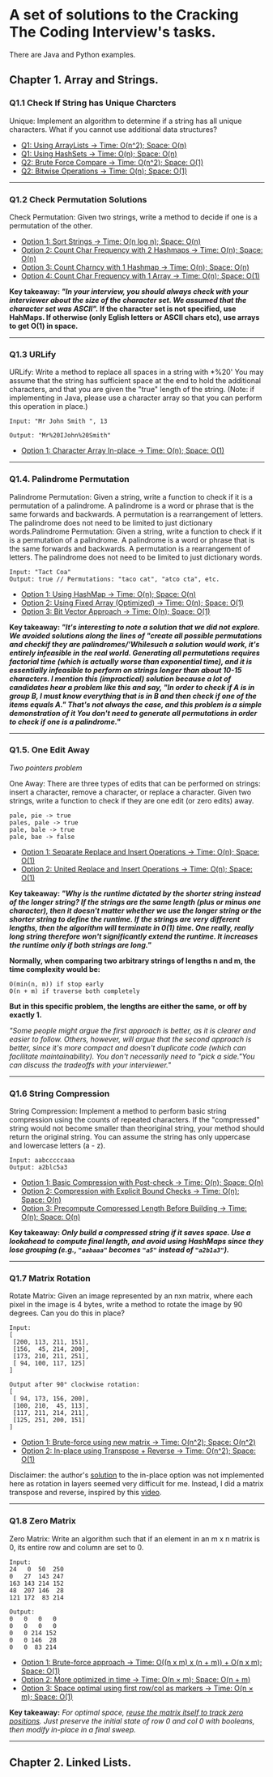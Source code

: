 <h1> A set of solutions to the Cracking The Coding Interview's tasks. </h1>
<p> There are Java and Python examples. </p>

<h2> Chapter 1. Array and Strings. </h2>

### Q1.1 Check If String has Unique Charcters
<p>Unique: Implement an algorithm to determine if a string has all unique characters. What if you
cannot use additional data structures? </p>

- [Q1: Using ArrayLists -> Time: O(n^2); Space: O(n)](Chapter1_ArraysAndStrings/Java/Q1_1_Is_Unique/UniqCharsQ1ArrayLists.java)
- [Q1: Using HashSets -> Time: O(n); Space: O(n)](Chapter1_ArraysAndStrings/Java/Q1_1_Is_Unique/UniqCharsQ1HashSets.java)
- [Q2: Brute Force Compare -> Time: O(n^2); Space: O(1)](Chapter1_ArraysAndStrings/Java/Q1_1_Is_Unique/UniqCharsQ2.java)
- [Q2: Bitwise Operations -> Time: O(n); Space: O(1)](Chapter1_ArraysAndStrings/Java/Q1_1_Is_Unique/UniqCharsQ2BitwiseOperations.java)

<hr>

### Q1.2 Check Permutation Solutions
<p> Check Permutation: Given two strings, write a method to decide if one is a permutation of the
other. </p>

- [Option 1: Sort Strings -> Time: O(n log n); Space: O(n)](Chapter1_ArraysAndStrings/Java/Q1_2_Check_Permutation/PermutationSortStrings.java)
- [Option 2: Count Char Frequency with 2 Hashmaps -> Time: O(n); Space: O(n)](Chapter1_ArraysAndStrings/Java/Q1_2_Check_Permutation/PermutationCharFrequencyCount.java)
- [Option 3: Count Charncy with 1 Hashmap -> Time: O(n); Space: O(n)](Chapter1_ArraysAndStrings/Java/Q1_2_Check_Permutation/PermutationCharFrequencyCountOneHashmap.java)
- [Option 4: Count Char Frequency with 1 Array -> Time: O(n); Space: O(1)](Chapter1_ArraysAndStrings/Java/Q1_2_Check_Permutation/PermutationCharFrequencyCountSizeConstant.java)


<b>Key takeaway: <i>"In your interview, you should always check with your interviewer about the
size of the character set. We assumed that the character set was ASCII".</i>
If the character set is not specified, use HahMaps.
If otherwise (only Eglish letters or ASCII chars etc), use arrays to get O(1) in space.</b>

<hr>

### Q1.3 URLify
<p> URLify: Write a method to replace all spaces in a string with *%20' You may assume that the string
has sufficient space at the end to hold the additional characters, and that you are given the "true"
length of the string. (Note: if implementing in Java, please use a character array so that you can
perform this operation in place.) </p>

````
Input: "Mr John Smith ", 13

Output: "Mr%20IJohn%20Smith"
````

- [Option 1: Character Array In-place → Time: O(n); Space: O(1)](Chapter1_ArraysAndStrings/Java/Q1_3_URLify/URLifyCharacterArray.java)

<hr>

### Q1.4. Palindrome Permutation
<p> Palindrome Permutation: Given a string, write a function to check if it is a permutation of
a palindrome. A palindrome is a word or phrase that is the same forwards and backwards. A
permutation is a rearrangement of letters. The palindrome does not need to be limited to just
dictionary words.Palindrome Permutation: Given a string, write a function to check if it is a permutation of
a palindrome. A palindrome is a word or phrase that is the same forwards and backwards. A
permutation is a rearrangement of letters. The palindrome does not need to be limited to just
dictionary words.
</p>

````
Input: "Tact Coa"
Output: true // Permutations: "taco cat", "atco cta", etc.
````

- [Option 1: Using HashMap → Time: O(n); Space: O(n)](Chapter1_ArraysAndStrings/Java/Q1_4_Palindrome_Permuatation/PalindromePermutationChecker.java)
- [Option 2: Using Fixed Array (Optimized) → Time: O(n); Space: O(1)](Chapter1_ArraysAndStrings/Java/Q1_4_Palindrome_Permuatation/PalindromePermutationCheckerOptimized.java)
- [Option 3: Bit Vector Approach → Time: O(n); Space: O(1)](Chapter1_ArraysAndStrings/Java/Q1_4_Palindrome_Permuatation/PalindromePermutationCheckerBitVector.java)

<b>Key takeaway: <i> "It's interesting to note a solution that we did not explore. We avoided solutions along the lines of "create
all possible permutations and checkif they are palindromes/'Whilesuch a solution would work, it's entirely
infeasible in the real world. Generating all permutations requires factorial time (which is actually worse than
exponential time), and it is essentially infeasible to perform on strings longer than about 10-15 characters.
I mention this (impractical) solution because a lot of candidates hear a problem like this and say, "In order
to check if A is in group B, I must know everything that is in B and then check if one of the items equals A."
That's not always the case, and this problem is a simple demonstration of it You don't need to generate all
permutations in order to check if one is a palindrome." </i>
</b>

<hr>

### Q1.5. One Edit Away
<p><i>Two pointers problem</i></p>
<p>One Away: There are three types of edits that can be performed on strings: insert a character,
remove a character, or replace a character. Given two strings, write a function to check if they are
one edit (or zero edits) away.
</p>

````
pale, pie -> true
pales, pale -> true
pale, bale -> true
pale, bae -> false
````

- [Option 1: Separate Replace and Insert Operations → Time: O(n); Space: O(1)](Chapter1_ArraysAndStrings/Java/Q1_5_One_Away/OneAwaySeparateOperations.java)
- [Option 2: United Replace and Insert Operations → Time: O(n); Space: O(1)](Chapter1_ArraysAndStrings/Java/Q1_5_One_Away/OneAwayOneOperation.java)

<b> Key takeaway: <i>
"Why is the runtime dictated by the shorter string instead of the longer string? If the strings are
the same length (plus or minus one character), then it doesn't matter whether we use the longer
string or the shorter string to define the runtime. If the strings are very different lengths, then the
algorithm will terminate in 0(1) time. One really, really long string therefore won't significantly
extend the runtime. It increases the runtime only if both strings are long." </i>

Normally, when comparing two arbitrary strings of lengths n and m, the time complexity would be: </b>

````
O(min(n, m)) if stop early
O(n + m) if traverse both completely
````

<b>But in this specific problem, the lengths are either the same, or off by exactly 1.</b>

<i> "Some people might argue the first approach is better, as it is clearer and easier to follow. Others, however,
will argue that the second approach is better, since it's more compact and doesn't duplicate code (which
can facilitate maintainability).
You don't necessarily need to "pick a side."You can discuss the tradeoffs with your interviewer."</i>

<hr>

### Q1.6 String Compression
<p>String Compression: Implement a method to perform basic string compression using the counts
of repeated characters. If the "compressed" string would not become smaller than theoriginal string, your method should return the original string.
You can assume the string has only uppercase and lowercase letters (a - z).</p>

````
Input: aabcccccaaa
Output: a2blc5a3
````


- [Option 1: Basic Compression with Post-check → Time: O(n); Space: O(n)](Chapter1_ArraysAndStrings/Java/Q1_6_String_Compression/StringCompression.java)
- [Option 2: Compression with Explicit Bound Checks → Time: O(n); Space: O(n)](Chapter1_ArraysAndStrings/Java/Q1_6_String_Compression/StringCompressionCheckBounds.java)
- [Option 3: Precompute Compressed Length Before Building → Time: O(n); Space: O(n)](Chapter1_ArraysAndStrings/Java/Q1_6_String_Compression/StringCompressionLengthLookahead.java)

**Key takeaway: _Only build a compressed string if it saves space. Use a lookahead to compute final length, and avoid using HashMaps since they lose grouping (e.g., `"aabaaa"` becomes `"a5"` instead of `"a2b1a3"`)._**

<hr>

### Q1.7 Matrix Rotation
<p>Rotate Matrix: Given an image represented by an nxn matrix, where each pixel in the image is 4
bytes, write a method to rotate the image by 90 degrees. Can you do this in place?</p>

````
Input:
[
 [200, 113, 211, 151],
 [156,  45, 214, 200],
 [173, 210, 211, 251],
 [ 94, 100, 117, 125]
]

Output after 90° clockwise rotation:
[
 [ 94, 173, 156, 200],
 [100, 210,  45, 113],
 [117, 211, 214, 211],
 [125, 251, 200, 151]
]
````

- [Option 1: Brute-force using new matrix -> Time: O(n^2); Space: O(n^2)](Chapter1_ArraysAndStrings/Java/Q1_7_Matrix_Rotation/MatrixRotationBy90Degrees.java)
- [Option 2: In-place using Transpose + Reverse -> Time: O(n^2); Space: O(1)](Chapter1_ArraysAndStrings/Java/Q1_7_Matrix_Rotation/MatrixRotationBy90DegreesOptimalSpace.java)


Disclaimer: the author's [solution](https://github.com/careercup/CtCI-6th-Edition/blob/master/Java/Ch%2001.%20Arrays%20and%20Strings/Q1_07_Rotate_Matrix/Question.java) to the in-place option was not implemented here as rotation in layers seemed
very difficult for me. Instead, I did a matrix transpose and reverse, inspired by this [video](https://www.youtube.com/watch?v=Z0R2u6gd3GU).

<hr>

### Q1.8 Zero Matrix
<p>Zero Matrix: Write an algorithm such that if an element in an m x n matrix is 0, its entire row and
column are set to 0.
</p>

````
Input:
24   0  50  250
0   27  143 247
163 143 214 152
48  207 146  28
121 172  83 214

Output:
0   0   0   0
0   0   0   0
0   0 214 152
0   0 146  28
0   0  83 214
````

- [Option 1: Brute-force approach → Time: O((n x m) x (n + m)) + O(n x m); Space: O(1)](Chapter1_ArraysAndStrings/Java/Q1_8_Zero_Matrix/RowAndColNullification.java)
- [Option 2: More optimized in time → Time: O(n × m); Space: O(n + m)](Chapter1_ArraysAndStrings/Java/Q1_8_Zero_Matrix/RowAndColNullificationOptimized.java)
- [Option 3: Space optimal using first row/col as markers → Time: O(n × m); Space: O(1)](Chapter1_ArraysAndStrings/Java/Q1_8_Zero_Matrix/RowAndColNullificationSpaceOptimal.java)

<b>Key takeaway:</b>
<i>For optimal space, [reuse the matrix itself to track zero positions](https://takeuforward.org/data-structure/set-matrix-zero/). Just preserve the initial state of row 0 and col 0 with booleans, then modify in-place in a final sweep.</i>




-----------


<h2> Chapter 2. Linked Lists. </h2>
